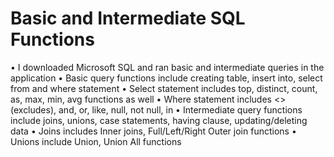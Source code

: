 # Basic and Intermediate SQL Functions
•	I downloaded Microsoft SQL and ran basic and intermediate queries in the application
•	Basic query functions include creating table, insert into, select from and where statement
•	Select statement includes top, distinct, count, as, max, min, avg functions as well
•	Where statement includes <> (excludes), and, or, like, null, not null, in
•	Intermediate query functions include joins, unions, case statements, having clause, updating/deleting data
•	Joins includes Inner joins, Full/Left/Right Outer join functions
•	Unions include Union, Union All functions


